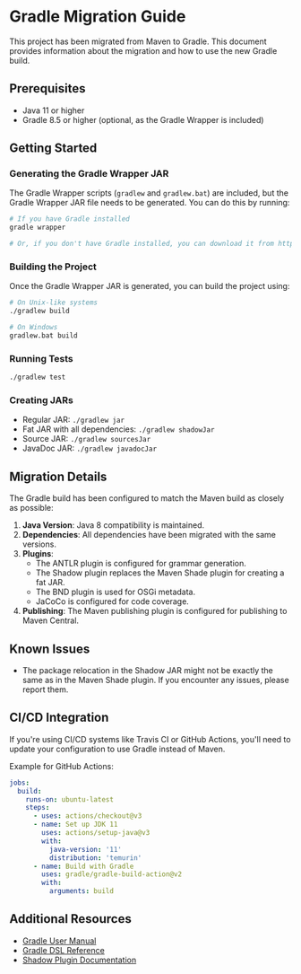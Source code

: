 # Gradle Migration Guide

This project has been migrated from Maven to Gradle. This document provides information about the migration and how to use the new Gradle build.

## Prerequisites

- Java 11 or higher
- Gradle 8.5 or higher (optional, as the Gradle Wrapper is included)

## Getting Started

### Generating the Gradle Wrapper JAR

The Gradle Wrapper scripts (`gradlew` and `gradlew.bat`) are included, but the Gradle Wrapper JAR file needs to be generated. You can do this by running:

```bash
# If you have Gradle installed
gradle wrapper

# Or, if you don't have Gradle installed, you can download it from https://gradle.org/install/
```

### Building the Project

Once the Gradle Wrapper JAR is generated, you can build the project using:

```bash
# On Unix-like systems
./gradlew build

# On Windows
gradlew.bat build
```

### Running Tests

```bash
./gradlew test
```

### Creating JARs

- Regular JAR: `./gradlew jar`
- Fat JAR with all dependencies: `./gradlew shadowJar`
- Source JAR: `./gradlew sourcesJar`
- JavaDoc JAR: `./gradlew javadocJar`

## Migration Details

The Gradle build has been configured to match the Maven build as closely as possible:

1. **Java Version**: Java 8 compatibility is maintained.
2. **Dependencies**: All dependencies have been migrated with the same versions.
3. **Plugins**:
   - The ANTLR plugin is configured for grammar generation.
   - The Shadow plugin replaces the Maven Shade plugin for creating a fat JAR.
   - The BND plugin is used for OSGi metadata.
   - JaCoCo is configured for code coverage.
4. **Publishing**: The Maven publishing plugin is configured for publishing to Maven Central.

## Known Issues

- The package relocation in the Shadow JAR might not be exactly the same as in the Maven Shade plugin. If you encounter any issues, please report them.

## CI/CD Integration

If you're using CI/CD systems like Travis CI or GitHub Actions, you'll need to update your configuration to use Gradle instead of Maven.

Example for GitHub Actions:

```yaml
jobs:
  build:
    runs-on: ubuntu-latest
    steps:
      - uses: actions/checkout@v3
      - name: Set up JDK 11
        uses: actions/setup-java@v3
        with:
          java-version: '11'
          distribution: 'temurin'
      - name: Build with Gradle
        uses: gradle/gradle-build-action@v2
        with:
          arguments: build
```

## Additional Resources

- [Gradle User Manual](https://docs.gradle.org/current/userguide/userguide.html)
- [Gradle DSL Reference](https://docs.gradle.org/current/dsl/)
- [Shadow Plugin Documentation](https://imperceptiblethoughts.com/shadow/)
